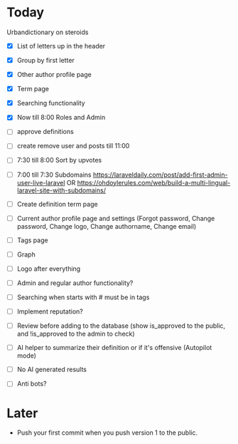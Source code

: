 # Today

Urbandictionary on steroids

- [x] List of letters up in the header
- [x] Group by first letter
- [x] Other author profile page
- [x] Term page
- [x] Searching functionality

- [x] Now till 8:00 Roles and Admin
- [ ] approve definitions
- [ ] create remove user and posts till 11:00
- [ ] 7:30 till 8:00 Sort by upvotes
- [ ] 7:00 till 7:30 Subdomains <https://laraveldaily.com/post/add-first-admin-user-live-laravel>
      OR <https://ohdoylerules.com/web/build-a-multi-lingual-laravel-site-with-subdomains/>
- [ ] Create definition term page
- [ ] Current author profile page and settings (Forgot password, Change password, Change logo, Change authorname, Change email)
- [ ] Tags page
- [ ] Graph
- [ ] Logo after everything
- [ ] Admin and regular author functionality?
- [ ] Searching when starts with # must be in tags
- [ ] Implement reputation?
- [ ] Review before adding to the database (show is_approved to the public, and !is_approved to the admin to check)
- [ ] AI helper to summarize their definition or if it's offensive (Autopilot mode)
- [ ] No AI generated results
- [ ] Anti bots?

# Later

- Push your first commit when you push version 1 to the public.
